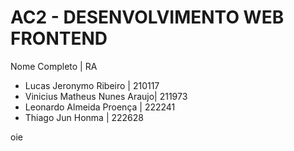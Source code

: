 # AC2 - DESENVOLVIMENTO WEB FRONTEND

  Nome Completo | RA
- Lucas Jeronymo Ribeiro | 210117
- Vinicius Matheus Nunes Araujo| 211973
- Leonardo Almeida Proença | 222241
- Thiago Jun Honma | 222628

oie